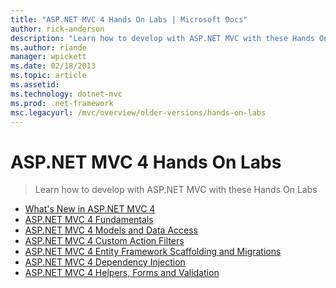 ```yaml
---
title: "ASP.NET MVC 4 Hands On Labs | Microsoft Docs"
author: rick-anderson
description: "Learn how to develop with ASP.NET MVC with these Hands On Labs"
ms.author: riande
manager: wpickett
ms.date: 02/18/2013
ms.topic: article
ms.assetid: 
ms.technology: dotnet-mvc
ms.prod: .net-framework
msc.legacyurl: /mvc/overview/older-versions/hands-on-labs
---
```

ASP.NET MVC 4 Hands On Labs
====================
> Learn how to develop with ASP.NET MVC with these Hands On Labs


- [What's New in ASP.NET MVC 4](whats-new-in-aspnet-mvc-4.md)
- [ASP.NET MVC 4 Fundamentals](aspnet-mvc-4-fundamentals.md)
- [ASP.NET MVC 4 Models and Data Access](aspnet-mvc-4-models-and-data-access.md)
- [ASP.NET MVC 4 Custom Action Filters](aspnet-mvc-4-custom-action-filters.md)
- [ASP.NET MVC 4 Entity Framework Scaffolding and Migrations](aspnet-mvc-4-entity-framework-scaffolding-and-migrations.md)
- [ASP.NET MVC 4 Dependency Injection](aspnet-mvc-4-dependency-injection.md)
- [ASP.NET MVC 4 Helpers, Forms and Validation](aspnet-mvc-4-helpers-forms-and-validation.md)